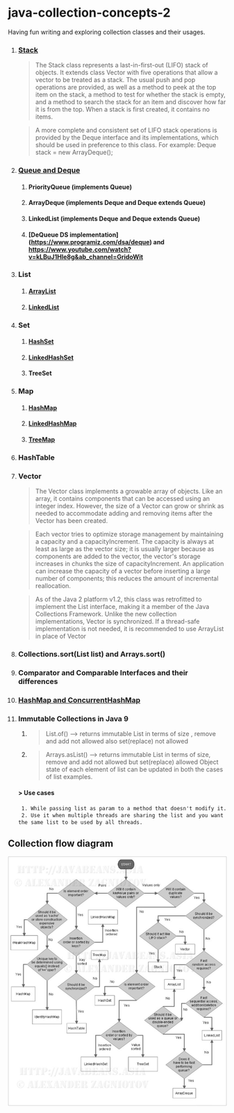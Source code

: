 # java-collection-concepts-2
Having fun writing and exploring collection classes and their usages.

1. ### [Stack](https://levelup.gitconnected.com/visualize-design-and-analyse-the-stack-data-structure-b32e285563c1)
   > The Stack class represents a last-in-first-out (LIFO) stack of objects. It extends class Vector with five operations that allow a vector to be treated as a stack. The usual push and pop operations are provided, as well as a method to peek at the top item on the stack, a method to test for whether the stack is empty, and a method to search the stack for an item and discover how far it is from the top.
   When a stack is first created, it contains no items.

   > A more complete and consistent set of LIFO stack operations is provided by the Deque interface and its implementations, which should be used in preference to this class. For example:
   Deque<Integer> stack = new ArrayDeque<Integer>();
2. ### [Queue and Deque](https://levelup.gitconnected.com/visualize-design-and-analyse-the-queue-data-structure-bccde65c7cb4)
    1. #### PriorityQueue (implements Queue)
    2. #### ArrayDeque (implements Deque and Deque extends Queue)
    3. #### LinkedList (implements Deque and Deque extends Queue)
    4. #### [DeQueue DS implementation] (https://www.programiz.com/dsa/deque) and https://www.youtube.com/watch?v=kLBuJ1Hle8g&ab_channel=GridoWit
3. ### List
    1. #### [ArrayList](https://medium.com/@basecs101/comparing-arraylist-and-linkedlist-in-java-latest-2b133b29489f)
    2. #### [LinkedList](https://medium.com/@basecs101/comparing-arraylist-and-linkedlist-in-java-latest-2b133b29489f)
4. ### Set
    1. #### [HashSet](https://medium.com/@basecs101/internal-working-of-hashset-in-java-interview-question-129bdd31fc60)
    2. #### [LinkedHashSet](https://medium.com/@basecs101/complete-guide-on-linkedhashmap-in-java-latest-a923833afde0)
    3. #### TreeSet
5. ### Map
    1. #### [HashMap](https://medium.com/@basecs101/internal-working-of-hashmap-in-java-latest-updated-4c2708f76d2c)

    2. #### [LinkedHashMap](https://medium.com/@basecs101/complete-guide-on-linkedhashmap-in-java-latest-a923833afde0)
    3. #### [TreeMap](https://medium.com/@basecs101/treemap-in-java-collection-framework-interview-question-a3f81c7aaa84)
6. ### HashTable
7. ### Vector
   >    The Vector class implements a growable array of objects. Like an array, it contains components that can be accessed using an integer index. However, the size of a Vector can grow or shrink as needed to accommodate adding and removing items after the Vector has been created.

   >    Each vector tries to optimize storage management by maintaining a capacity and a capacityIncrement. The capacity is always at least as large as the vector size; it is usually larger because as components are added to the vector, the vector's storage increases in chunks the size of capacityIncrement. An application can increase the capacity of a vector before inserting a large number of components; this reduces the amount of incremental reallocation.

   >    As of the Java 2 platform v1.2, this class was retrofitted to implement the List interface, making it a member of the Java Collections Framework. Unlike the new collection implementations, Vector is synchronized. If a thread-safe implementation is not needed, it is recommended to use ArrayList in place of Vector
8. ### Collections.sort(List<E> list) and Arrays.sort(<Array>)
9. ### Comparator and Comparable Interfaces and their differences
10. ### [HashMap and ConcurrentHashMap](https://medium.com/@basecs101/comparing-hashmap-and-concurrenthashmap-in-java-latest-98fc845ec70c)
11. ### Immutable Collections in Java 9
    1. > List.of(<list>) --> returns immutable List in terms of size , remove and add not allowed also set(replace) not allowed
    2. > Arrays.asList() --> returns immutable List in terms of size, remove and add not allowed but set(replace) allowed
       > Object state of each element of list can be updated in both the cases of list examples.
    #### > Use cases
         1. While passing list as param to a method that doesn't modify it.
         2. Use it when multiple threads are sharing the list and you want the same list to be used by all threads.
## Collection flow diagram
![Flow Diagram](collections.jpg)
